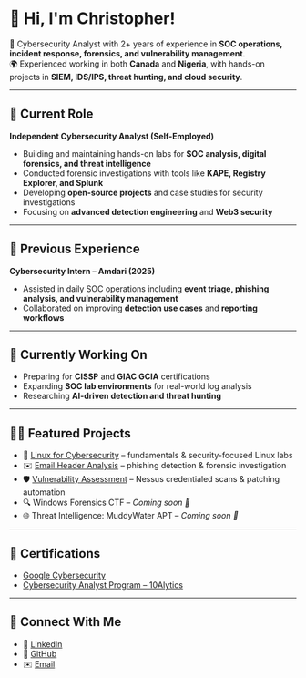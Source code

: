 # 👋 Hi, I'm Christopher! 

🔐 Cybersecurity Analyst with 2+ years of experience in **SOC operations, incident response, forensics, and vulnerability management**.  
🌍 Experienced working in both **Canada** and **Nigeria**, with hands-on projects in **SIEM, IDS/IPS, threat hunting, and cloud security**.  

---

## 💼 Current Role  
**Independent Cybersecurity Analyst (Self-Employed)**  
- Building and maintaining hands-on labs for **SOC analysis, digital forensics, and threat intelligence**  
- Conducted forensic investigations with tools like **KAPE, Registry Explorer, and Splunk**  
- Developing **open-source projects** and case studies for security investigations  
- Focusing on **advanced detection engineering** and **Web3 security**  

---

## 🏢 Previous Experience  
**Cybersecurity Intern – Amdari (2025)**  
- Assisted in daily SOC operations including **event triage, phishing analysis, and vulnerability management**  
- Collaborated on improving **detection use cases** and **reporting workflows**  

---

## 🎯 Currently Working On  
- Preparing for **CISSP** and **GIAC GCIA** certifications  
- Expanding **SOC lab environments** for real-world log analysis  
- Researching **AI-driven detection and threat hunting**  

---

## 👨‍💻 Featured Projects  
- 🐧 [Linux for Cybersecurity](https://github.com/chrisaondo/linux-for-cybersecurity) – fundamentals & security-focused Linux labs  
- ✉️ [Email Header Analysis](https://github.com/chrisaondo/Email-Header-Analysis) – phishing detection & forensic investigation  
- 🛡️ [Vulnerability Assessment](https://github.com/chrisaondo/Vulnerability-Assessment) – Nessus credentialed scans & patching automation  
- 🔍 Windows Forensics CTF – *Coming soon 🚧*  
- 🌐 Threat Intelligence: MuddyWater APT – *Coming soon 🚧*  

---

## 📄 Certifications  
- [Google Cybersecurity](https://www.credly.com/badges/a5974528-175a-4b0e-9d57-923d29945c82/linked_in_profile)  
- [Cybersecurity Analyst Program – 10Alytics](https://github.com/chrisaondo/chrisaondo/blob/main/10Alytics%20Certificate.pdf)  

---

## 🤝 Connect With Me  
- 💼 [LinkedIn](https://www.linkedin.com/in/christopher-aondoakaa)  
- 🐙 [GitHub](https://github.com/chrisaondo)  
- ✉️ [Email](mailto:christopheraondoakaa099@gmail.com)  

